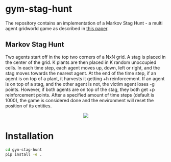 # gym-stag-hunt

The repository contains an implementation of a Markov Stag Hunt - a multi agent gridworld game as described in [this paper](https://arxiv.org/abs/1709.02865).

## Markov Stag Hunt

Two agents start off in the top two corners of a NxN grid. A stag is placed in the center of the grid. K plants are
then placed in K random unoccupied cells. In each time step, each agent moves up, down, left or right, and the stag 
moves towards the nearest agent. At the end of the time step, if an agent is on top of a plant, it harvests it getting
+h reinforcement. If an agent is on top of a stag, and the other agent is not, the victim agent loses -g points.
However, if both agents are on top of the stag, they both get +p reinforcement points. After a specified amount of
time steps (default is 1000), the game is considered done and the environment will reset the position of its entities.

<p align="center">
  <img src="https://github.com/NullDefault/gym-stag-hunt/blob/master/gym_stag_hunt/assets/screenshot.png?raw=true" />
</p>


# Installation

```bash
cd gym-stag-hunt
pip install -e .
```
